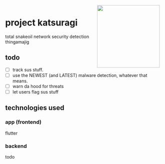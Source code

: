 <div style="float: right; text-align: center;">
    <div>
        <img src="https://64.media.tumblr.com/3bb403fdf219b0fd5bf4573b9de1c3e4/tumblr_ov3awmIDRW1vm1a59o1_500.gif" width="200" height="auto" style="float: right; margin: 0 10px 0 0;">
    </div>
</div>

# project katsuragi
total snakeoil network security detection thingamajig

## todo
- [ ] track sus stuff.
- [ ] use the NEWEST (and LATEST) malware detection, whatever that means.
- [ ] warn da hood for threats
- [ ] let users flag sus stuff

## technologies used

### app (frontend)
flutter

### backend
todo